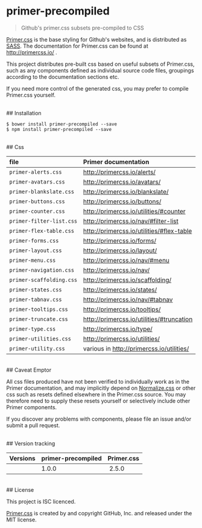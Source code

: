 # primer-precompiled
> Github's primer.css subsets pre-compiled to CSS

[Primer.css](https://github.com/primer/primer) is the base styling for Github's websites, and is distributed as [SASS](http://sass-lang.com/). 
The documentation for Primer.css can be found at http://primercss.io/ .

This project distributes pre-built css based on useful subsets of Primer.css, such as any components defined as individual 
source code files, groupings according to the documentation sections etc.

If you need more control of the generated css, you may prefer to compile Primer.css yourself.

<br>
## Installation

    $ bower install primer-precompiled --save
    $ npm install primer-precompiled --save

<br>
## Css

| file                     | Primer documentation                       |
|:------------------------ |:------------------------------------------ |
| `primer-alerts.css`      | http://primercss.io/alerts/                |
| `primer-avatars.css`     | http://primercss.io/avatars/               |
| `primer-blankslate.css`  | http://primercss.io/blankslate/            |
| `primer-buttons.css`     | http://primercss.io/buttons/               |
| `primer-counter.css`     | http://primercss.io/utilities/#counter     |
| `primer-filter-list.css` | http://primercss.io/nav/#filter-list       |
| `primer-flex-table.css`  | http://primercss.io/utilities/#flex-table  |
| `primer-forms.css`       | http://primercss.io/forms/                 |
| `primer-layout.css`      | http://primercss.io/layout/                |
| `primer-menu.css`        | http://primercss.io/nav/#menu              |
| `primer-navigation.css`  | http://primercss.io/nav/                   |
| `primer-scaffolding.css` | http://primercss.io/scaffolding/           |
| `primer-states.css`      | http://primercss.io/states/                |
| `primer-tabnav.css`      | http://primercss.io/nav/#tabnav            |
| `primer-tooltips.css`    | http://primercss.io/tooltips/              |
| `primer-truncate.css`    | http://primercss.io/utilities/#truncation  |
| `primer-type.css`        | http://primercss.io/type/                  |
| `primer-utilities.css`   | http://primercss.io/utilities/             |
| `primer-utility.css`     | various in http://primercss.io/utilities/  |

<br>
## Caveat Emptor

All css files produced have not been verified to individually work as in the Primer documentation, and may implicitly
depend on [Normalize.css](https://necolas.github.io/normalize.css/) or other css such as resets defined elsewhere in
the Primer.css source. You may therefore need to supply these resets yourself or selectively include other Primer components.

If you discover any problems with components, please file an issue and/or submit a pull request.

<br>
## Version tracking

| Versions | primer-precompiled | Primer.css | 
| -------- |------------------- | ---------- | 
|          | 1.0.0              | 2.5.0      | 

<br>
## License

This project is ISC licenced.

[Primer.css](https://github.com/primer/primer) is created by and copyright GitHub, Inc. and released under the MIT license.
